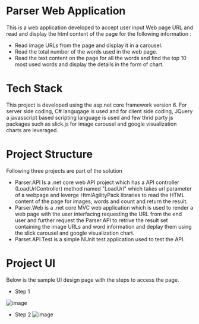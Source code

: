# Parser Web Application

This is a web application developed to accept user input Web page URL and read and display the html content of the page for the following information :
*  Read image URLs from the page and display it in a carousel.
*  Read the total number of the words used in the web page.
*  Read the text content on the page for all the words and find the top 10 most used words and display the details in the form of chart.

# Tech Stack

This project is developed using the asp.net core framework version 6. For server side coding, C# langugage is used and for client side coding, JQuery a javasscript based scripting language is used and few thrid party js packages such as slick.js for image carousel and google visualization charts are leveraged.  

# Project Structure

Following three projects are part of the solution
*  Parser.API Is a .net core web API project which has a API controller (LoadUrlController) method named "LoadUrl" which takes url parameter of a webpage and leverge HtmlAgilityPack libraries to read the HTML content of the page for images, words and count and return the result.
*  Parser.Web is a .net core MVC web application which is used to render a web page with the user interfacing requesting the URL from the end user and further request the Parser.API to retrive the result set containing the image URLs and word information and deplay them using the slick carousel and google visualization chart.
*  Parset.API.Test is a simple NUnit test application used to test the API.

# Project UI

Below is the sample UI design page with the steps to access the page.

* Step 1

![image](https://user-images.githubusercontent.com/61128349/192678639-17365ce9-9690-4453-ac71-b303fbba55ef.png)

* Step 2
![image](https://user-images.githubusercontent.com/61128349/192678796-5731a5e6-b5bb-4853-a257-fe06ef6e3a31.png)
